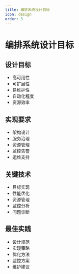 ```yaml
---
title: 编排系统设计目标
icon: design
order: 3
---
```


# 编排系统设计目标

## 设计目标
- 高可用性
- 可扩展性
- 易维护性
- 自动化程度
- 资源效率

## 实现要求
- 架构设计
- 服务治理
- 资源管理
- 监控告警
- 运维支持

## 关键技术
- 目标实现
- 性能优化
- 资源管理
- 监控分析
- 问题诊断

## 最佳实践
- 设计规范
- 实现策略
- 优化方法
- 监控方案
- 维护建议
